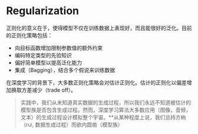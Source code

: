 # Regularization

正则化的意义在于，使得模型不仅在训练数据上表现好，而且能很好的泛化。目前的正则化策略包括：

* 向目标函数增加限制参数值的额外约束
* 编码特定类型的先验知识
* 偏好简单模型以提高泛化能力
* 集成（Bagging），结合多个假说来训练数据

在深度学习的背景下，大多数正则化策略会对估计正则化。估计的正则化以偏差增加换取方差减少（trade off）。

> 实践中，我们从未知道真实数据的生成过程，所以我们永远不知道被估计的模型族是否包含生成过程。然而，深度学习算法大多数应用（图像，音频，文本）的生成过程设计模拟整个宇宙。\*\*从某种程度上说，我们总持方枘（rui, 数据生成过程）而欲内圆凿（模型族）


